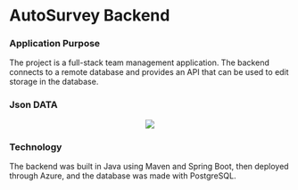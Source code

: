 # AutoSurvey Backend

### Application Purpose
The project is a full-stack team management application. The backend connects to a remote database and provides an API that can be used to edit storage in the database.

### Json DATA

<div align=center>
 <img src="src/main/resources/json.png"/>
</div>

### Technology

The backend was built in Java using Maven and Spring Boot, then deployed through Azure, and the database was made with PostgreSQL.
